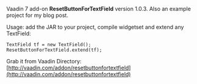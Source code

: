 Vaadin 7 add-on **ResetButtonForTextField** version 1.0.3. Also an example project for my blog post.

Usage: add the JAR to your project, compile widgetset and extend any TextField:

    TextField tf = new TextField();
    ResetButtonForTextField.extend(tf);

Grab it from Vaadin Directory: [http://vaadin.com/addon/resetbuttonfortextfield](http://vaadin.com/addon/resetbuttonfortextfield)
